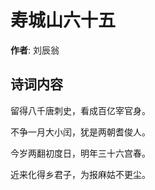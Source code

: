 # 寿城山六十五

**作者**: 刘辰翁

## 诗词内容

留得八千唐刺史，看成百亿宰官身。

不争一月大小闰，犹是两朝耆俊人。

今岁两翻初度日，明年三十六宫春。

近来化得乡君子，为报麻姑不更尘。


